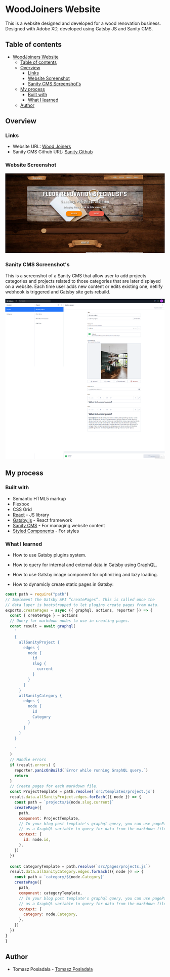 # WoodJoiners Website

This is a website designed and developed for a wood renovation business. Designed with Adobe XD, developed using Gatsby JS and Sanity CMS.

## Table of contents

- [WoodJoiners Website](#woodjoiners-website)
  - [Table of contents](#table-of-contents)
  - [Overview](#overview)
    - [Links](#links)
    - [Website Screenshot](#website-screenshot)
    - [Sanity CMS Screenshot's](#sanity-cms-screenshots)
  - [My process](#my-process)
    - [Built with](#built-with)
    - [What I learned](#what-i-learned)
  - [Author](#author)

## Overview

### Links

- Website URL: [Wood Joiners](https://woodjoiners.netlify.app)
- Sanity CMS Github URL: [Sanity Github](https://github.com/tosia921/Wood-Joiners-Sanity-CMS)

### Website Screenshot

![](./websitescreenshot.png)

### Sanity CMS Screenshot's

This is a screenshot of a Sanity CMS that allow user to add projects categories and projects related to those categories that are later displayed on a website. Each time user adds new content or edits existing one, netlify webhook is triggered and Gatsby site gets rebuild.

![](./sanityproject.png)

## My process

### Built with

- Semantic HTML5 markup
- Flexbox
- CSS Grid
- [React](https://reactjs.org/) - JS library
- [Gatsby.js](https://www.gatsbyjs.com/) - React framework
- [Sanity CMS](https://www.sanity.io/) - For managing website content
- [Styled Components](https://styled-components.com/) - For styles

### What I learned

- How to use Gatsby plugins system.

- How to query for internal and external data in Gatsby using GraphQL.

- How to use Gatsby image component for optimizing and lazy loading.

- How to dynamicly create static pages in Gatsby:

```js
const path = require("path")
// Implement the Gatsby API “createPages”. This is called once the
// data layer is bootstrapped to let plugins create pages from data.
exports.createPages = async ({ graphql, actions, reporter }) => {
  const { createPage } = actions
  // Query for markdown nodes to use in creating pages.
  const result = await graphql(
    `
    {
      allSanityProject {
        edges {
          node {
            id
            slug {
              current
            }
          }
        }
      }
      allSanityCategory {
        edges {
          node {
            id
            Category
          }
        }
      }
    }

    `
  )
  // Handle errors
  if (result.errors) {
    reporter.panicOnBuild(`Error while running GraphQL query.`)
    return
  }
  // Create pages for each markdown file.
  const ProjectTemplate = path.resolve(`src/templates/project.js`)
  result.data.allSanityProject.edges.forEach(({ node }) => {
    const path = `projects/${node.slug.current}`
    createPage({
      path,
      component: ProjectTemplate,
      // In your blog post template's graphql query, you can use pagePath
      // as a GraphQL variable to query for data from the markdown file.
      context: {
        id: node.id,
      },
    })
  })

  const categoryTemplate = path.resolve(`src/pages/projects.js`)
  result.data.allSanityCategory.edges.forEach(({ node }) => {
    const path = `category/${node.Category}`
    createPage({
      path,
      component: categoryTemplate,
      // In your blog post template's graphql query, you can use pagePath
      // as a GraphQL variable to query for data from the markdown file.
      context: {
        category: node.Category,
      },
    })
  })
}
}
```

## Author

- Tomasz Posiadala - [Tomasz Posiadala](https://www.tomaszposiadala.com)
